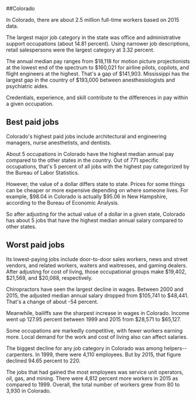 

##Colorado

In Colorado, there are about 2.5 million full-time workers based on 2015 data.

The largest major job category in the state was <span class='occ_title_em'>office and administrative support occupations</span> (about 14.81 percent). Using narrower job descriptions, <span class='occ_title_em'>retail salespersons</span> were the largest category at 3.32 percent.
               
The annual median pay ranges from $18,118 for <span class='occ_title_em'>motion picture projectionists</span> at the lowest end of the spectrum to  $160,021 for <span class='occ_title_em'>airline pilots, copilots, and flight engineers</span> at the highest. That's a gap of $141,903. Mississippi has the largest gap in the country of $193,000 between <span class='occ_title_em'>anesthesiologists and psychiatric aides</span>.
          
Credentials, experience, and skill contribute to the differences in pay within a given occupation.

## Best paid jobs
Colorado's highest paid jobs include <span class='occ_title_em'>architectural and engineering managers, nurse anesthetists</span>, and <span class='occ_title_em'>dentists</span>.
               
About 5 occupations in Colorado have the highest median annual pay compared to the other states in the country. Out of 771 specific occupations, that's 5 percent of all jobs with the highest pay categorized by the Bureau of Labor Statistics.
               
However, the value of a dollar differs state to state. Prices for some things can be cheaper or more expensive depending on where someone lives. For example, $98.04 in Colorado is actually $95.06 in New Hampshire, according to the Bureau of Economic Analysis.
               
So after adjusting for the actual value of a dollar in a given state, Colorado has about 5 jobs that have the highest median annual salary compared to other states.
               
## Worst paid jobs

Its lowest-paying jobs include <span class='occ_title_em'>door-to-door sales workers, news and street vendors, and related workers</span>, <span class='occ_title_em'>waiters and waitresses</span>, and <span class='occ_title_em'>gaming dealers</span>. After adjusting for cost of living, those occupational groups make $19,402,  $21,569, and  $20,088, respectively.
               
<span class='occ_title_em'>Chiropractors</span> have seen the largest decline in wages. Between 2000 and 2015, the adjusted median annual salary dropped from $105,741 to $48,441. That's a change of about -54 percent.
               
Meanwhile, <span class='occ_title_em'>bailiffs</span> saw the sharpest increase in wages in Colorado. Income went up 127.95 percent between 1999 and 2015 from $28,571 to $65,127.

Some occupations are markedly competitive, with fewer workers earning more. Local demand for the work and cost of living also can affect salaries.

            
The biggest decline for any job category in Colorado was among <span class='occ_title_em'>helpers--carpenters</span>. In 1999, there were 4,110 employees. But by 2015, that figure declined 94.65 percent to 220. 
               
The jobs that had gained the most employees was service unit operators, oil, gas, and mining. There were 4,812 percent more workers in 2015 as compared to 1999. Overall, the total number of workers grew from 80 to 3,930 in Colorado.
